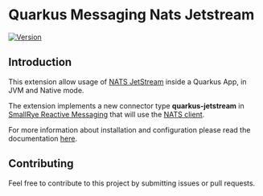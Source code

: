 # Quarkus Messaging Nats Jetstream

[![Version](https://img.shields.io/maven-central/v/io.quarkiverse.reactivemessaging.nats-jetstream/quarkus-messaging-nats-jetstream?logo=apache-maven&style=flat-square)](https://search.maven.org/artifact/io.quarkiverse.reactivemessaging.nats-jetstream/quarkus-messaging-nats-jetstream)

## Introduction

This extension allow usage of [NATS JetStream](https://docs.nats.io/nats-concepts/jetstream) inside a Quarkus App, in JVM and Native mode.

The extension implements a new connector type **quarkus-jetstream** in [SmallRye Reactive Messaging](https://smallrye.io/smallrye-reactive-messaging) that will use the [NATS client](https://github.com/nats-io/nats.java).

For more information about installation and configuration please read the documentation
[here](https://docs.quarkiverse.io/quarkus-reactive-messaging-nats-jetstream/dev/).

## Contributing

Feel free to contribute to this project by submitting issues or pull requests.